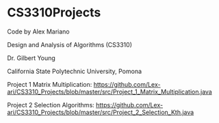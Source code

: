 # CS3310Projects

Code by Alex Mariano

Design and Analysis of Algorithms (CS3310)

Dr. Gilbert Young

California State Polytechnic University, Pomona

Project 1 Matrix Multiplication: https://github.com/Lex-ari/CS3310_Projects/blob/master/src/Project_1_Matrix_Multiplication.java


Project 2 Selection Algorithms: https://github.com/Lex-ari/CS3310_Projects/blob/master/src/Project_2_Selection_Kth.java
